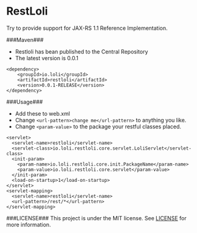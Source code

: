 RestLoli
========
Try to provide support for JAX-RS 1.1 Reference Implementation.

###Maven###
*  Restloli has bean published to the Central Repository
*  The latest version is 0.0.1

```
<dependency>
    <groupId>io.loli</groupId>
    <artifactId>restloli</artifactId>
    <version>0.0.1-RELEASE</version>
</dependency>
```

###Usage###
*  Add these to web.xml
*  Change `<url-pattern>change me</url-pattern>` to anything you like.
*  Change `<param-value>` to the package your restful classes placed.

```
<servlet>
  <servlet-name>restloli</servlet-name>
  <servlet-class>io.loli.restloli.core.servlet.LoliServlet</servlet-class>
  <init-param>
    <param-name>io.loli.restloli.core.init.PackageName</param-name>
    <param-value>io.loli.restloli.core.servlet</param-value>
  </init-param>
  <load-on-startup>1</load-on-startup>
</servlet>
<servlet-mapping>
  <servlet-name>restloli</servlet-name>
  <url-pattern>/rest/*</url-pattern>
</servlet-mapping>
```
###LICENSE###
This project is under the MIT license.
See [LICENSE](https://github.com/chocotan/RestLoli/blob/master/LICENSE) for more information.
